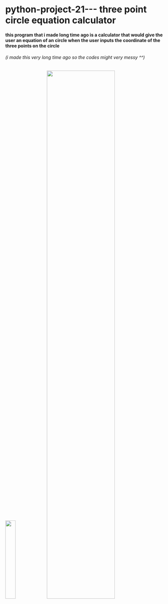 # python-project-21--- three point circle equation calculator
#### this program that i made long time ago is a calculator that would give the user an equation of an circle when the user inputs the coordinate of the three points on the circle
###### (i made this very long time ago so the codes might very messy ^^)
<img src="https://user-images.githubusercontent.com/72693376/103354948-e4b68600-4ae7-11eb-8797-5d9343ee1ffe.png" width="25%"></img>
<img src="https://user-images.githubusercontent.com/72693376/103354949-e5e7b300-4ae7-11eb-9560-734887b2f6bc.png" width="65%"></img>
